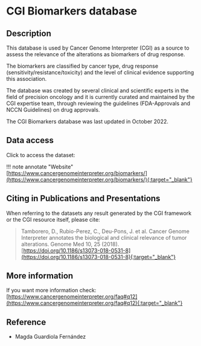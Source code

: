 # CGI Biomarkers database

## Description

This database is used by Cancer Genome Interpreter (CGI) as a source to assess the relevance of the alterations as biomarkers of drug response.

The biomarkers are classified by cancer type, drug response (sensitivity/resistance/toxicity) and the level of clinical evidence supporting this association.

The database was created by several clinical and scientific experts in the field of precision oncology and it is currently curated and maintained by the CGI expertise team, through reviewing the guidelines (FDA-Approvals and NCCN Guidelines) on drug approvals.

The CGI Biomarkers database was last updated in October 2022.

## Data access

Click to access the dataset:

!!! note annotate "Website"
 [https://www.cancergenomeinterpreter.org/biomarkers/](https://www.cancergenomeinterpreter.org/biomarkers/){:target="_blank"}

## Citing in Publications and Presentations

When referring to the datasets any result generated by the CGI framework or the CGI resource itself, please cite:
> Tamborero, D., Rubio-Perez, C., Deu-Pons, J. et al. Cancer Genome Interpreter annotates the biological and clinical relevance of tumor alterations. Genome Med 10, 25 (2018). [https://doi.org/10.1186/s13073-018-0531-8](https://doi.org/10.1186/s13073-018-0531-8){:target="_blank"}

## More information

If you want more information check:
[https://www.cancergenomeinterpreter.org/faq#q12](https://www.cancergenomeinterpreter.org/faq#q12){:target="_blank"}

## Reference

- Magda Guardiola Fernández
